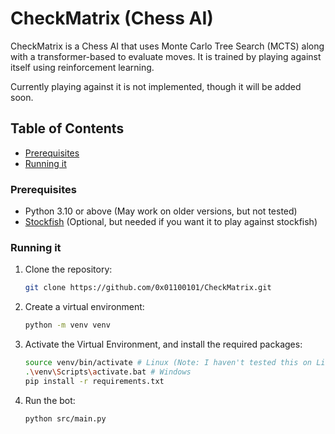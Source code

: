 # CheckMatrix (Chess AI)

CheckMatrix is a Chess AI that uses Monte Carlo Tree Search (MCTS) along with a transformer-based to evaluate moves.
It is trained by playing against itself using reinforcement learning.<br>

Currently playing against it is not implemented, though it will be added soon.<br>


## Table of Contents
- [Prerequisites](#prerequisites)
- [Running it](#running-it)

### Prerequisites
- Python 3.10 or above (May work on older versions, but not tested)
- [Stockfish](https://stockfishchess.org/download/) (Optional, but needed if you want it to play against stockfish)

### Running it
1. Clone the repository:
    ```bash
    git clone https://github.com/0x01100101/CheckMatrix.git
    ```

2. Create a virtual environment:
    ```bash
    python -m venv venv
    ```

3. Activate the Virtual Environment, and install the required packages:
    ```bash
    source venv/bin/activate # Linux (Note: I haven't tested this on Linux)
    .\venv\Scripts\activate.bat # Windows
    pip install -r requirements.txt
    ```

4. Run the bot:
    ```bash
    python src/main.py
    ```
